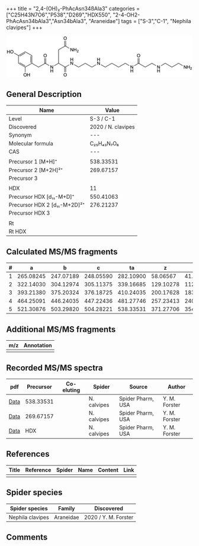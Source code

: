 +++
title = "2,4-(OH)₂-PhAcAsn34ßAla3"
categories = ["C25H43N7O6","P538","D269","HDX550",
"2-4-OH2-PhAcAsn34bAla3","Asn34bAla3",
"Araneidae"]
tags = ["S-3","C-1",
"Nephila clavipes"]
+++

![](/img/2-4-OH2-PhAcAsn34bAla3.png)

## General Description

| Name                       | Value              |
|----------------------------|--------------------|
| Level                      | S-3 / C-1          |
| Discovered                 | 2020 / N. clavipes |
| Synonym                    | ---                |
| Molecular formula          | C₂₅H₄₃N₇O₆                   |
| CAS                        | ---                |
|                            |                    |
| Precursor 1 [M+H]⁺         | 538.33531                   |
| Precursor 2 [M+2H]²⁺       | 269.67157                   |
| Precursor 3                |                    |
|                            |                    |
| HDX                        | 11                   |
| Precursor HDX   [d₁₁-M+D]⁺   | 550.41063                   |
| Precursor HDX 2 [d₁₁-M+2D]²⁺ | 276.21237                   |
| Precursor HDX 3            |                    |
|                            |                    |
| Rt                         |                    |
| Rt HDX                     |                    |

## Calculated MS/MS fragments

| # | a         | b         | c         | ta        | z         | y         | tz        |
|---|-----------|-----------|-----------|-----------|-----------|-----------|-----------|
| 1 | 265.08245 | 247.07189 | 248.05590 | 282.10900 | 58.06567 | 41.03912 | 75.09222 |
| 2 | 322.14030 | 304.12974 | 305.11375 | 339.16685 | 129.10278 | 112.07623 | 146.12933 |
| 3 | 393.21380 | 375.20324 | 376.18725 | 410.24035 | 200.17628 | 183.14973 | 217.20283 |
| 4 | 464.25091 | 446.24035 | 447.22436 | 481.27746 | 257.23413 | 240.20758 | 274.26068 |
| 5 | 521.30876 | 503.29820 | 504.28221 | 538.33531 | 371.27706 | 354.25051 | 388.30361 |

## Additional MS/MS fragments

| m/z | Annotation |
|-----|------------|
|     |            |

## Recorded MS/MS spectra

| pdf                                             | Precursor | Co-eluting | Spider      | Source                       | Author        |
|-------------------------------------------------|-----------|------------|-------------|------------------------------|---------------|
| [Data](/pdf/N-clavipes/538_2-4-OH2-PhAcAsn34bAla3_Nc.pdf) | 538.33531 |           | N. calvipes | Spider Pharm, USA | Y. M. Forster |
| [Data](/pdf/N-clavipes/538_2-4-OH2-PhAcAsn34bAla3_Nc_2.pdf) | 269.67157 |           | N. calvipes | Spider Pharm, USA | Y. M. Forster |
| [Data](/pdf/N-clavipes/538_2-4-OH2-PhAcAsn34bAla3_Nc_HDX.pdf) | HDX |           | N. calvipes | Spider Pharm, USA | Y. M. Forster |


## References

| Title | Reference | Spider | Name | Content | Link |
|-------|-----------|--------|------|---------|------|
|       |           |        |      |         |      |

## Spider species

| Spider species     | Family     | Discovered           |
|--------------------|------------|----------------------|
| Nephila clavipes | Araneidae | 2020 / Y. M. Forster |


## Comments